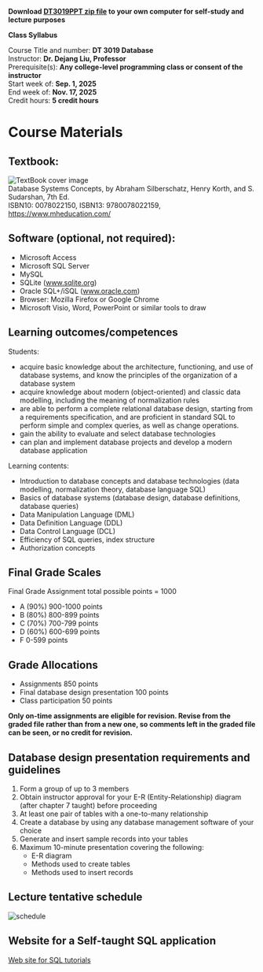 **Download [DT3019PPT zip file](https://courses.biuh-dt.com/Database/DT3019PPT.zip) to your own computer for self-study and lecture purposes**

**Class Syllabus**
                                    
Course Title and number: 	**DT 3019 Database**\
Instructor:	**Dr. Dejang Liu, Professor**\
Prerequisite(s):	**Any college-level programming class or consent of the instructor**\
Start week of:	**Sep. 1, 2025**\
End week of:	**Nov. 17, 2025**\
Credit hours: **5 credit hours**

# Course Materials
## Textbook:
![TextBook cover image](https://courses.biuh-dt.com/Database/coverPicture.png)\
Database Systems Concepts, by Abraham Silberschatz, Henry Korth, and S. Sudarshan, 7th Ed.\
ISBN10: 0078022150, ISBN13: 9780078022159, https://www.mheducation.com/

## Software (optional, not required):
- Microsoft Access
- Microsoft SQL Server
- MySQL
- SQLite (www.sqlite.org)
- Oracle SQL+/iSQL (www.oracle.com)
- Browser: Mozilla Firefox or Google Chrome
- Microsoft Visio, Word, PowerPoint or similar tools to draw

## Learning outcomes/competences
Students:
- acquire basic knowledge about the architecture, functioning, and use of database systems, and know the principles of the organization of a database system
- acquire knowledge about modern (object-oriented) and classic data modelling, including the meaning of normalization rules
- are able to perform a complete relational database design, starting from a requirements specification, and are proficient in standard SQL to perform simple and complex queries, as well as change operations.
- gain the ability to evaluate and select database technologies
- can plan and implement database projects and develop a modern database application

Learning contents:
- Introduction to database concepts and database technologies (data modelling, normalization theory, database language SQL)
- Basics of database systems (database design, database definitions, database queries)
- Data Manipulation Language (DML)
- Data Definition Language (DDL)
- Data Control Language (DCL)
- Efficiency of SQL queries, index structure
- Authorization concepts

## Final Grade Scales
Final Grade Assignment total possible points = 1000	
- A (90%)     900-1000 points  
- B (80%)     800-899 points  
- C (70%)     700-799 points
- D (60%)     600-699 points  
- F	    	 0-599 points
## Grade Allocations
- Assignments 850 points
- Final database design presentation 100 points
- Class participation 50 points

**Only on-time assignments are eligible for revision. Revise from the graded file rather than from a new one, so comments left in the graded file can be seen, or no credit for revision.**

## Database design presentation requirements and guidelines ##
1.	Form a group of up to 3 members
2.	Obtain instructor approval for your E-R (Entity-Relationship) diagram (after chapter 7 taught) before proceeding
3.	At least one pair of tables with a one-to-many relationship
4.	Create a database by using any database management software of your choice
5.	Generate and insert sample records into your tables
6.	Maximum 10-minute presentation covering the following:
    - E-R diagram
    - Methods used to create tables
    - Methods used to insert records

## Lecture tentative schedule
![schedule](https://courses.biuh-dt.com/Database/schedule.png)

## Website for a Self-taught SQL application

[Web site for SQL tutorials](https://www.techonthenet.com/sql/index.php)

